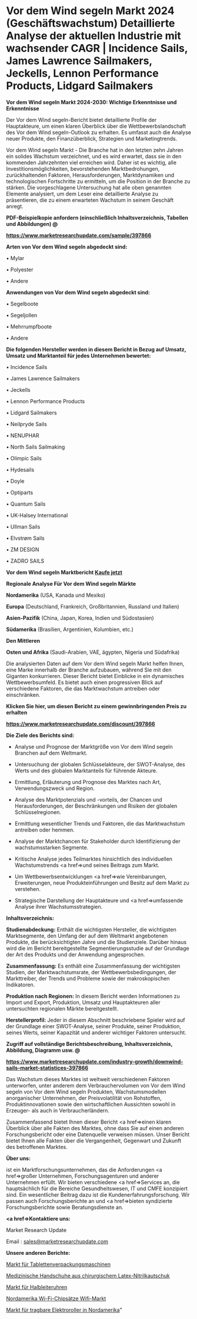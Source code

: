 # Vor dem Wind segeln Markt 2024 (Geschäftswachstum) Detaillierte Analyse der aktuellen Industrie mit wachsender CAGR | Incidence Sails, James Lawrence Sailmakers, Jeckells, Lennon Performance Products, Lidgard Sailmakers

<strong>Vor dem Wind segeln Markt 2024-2030: Wichtige Erkenntnisse und Erkenntnisse</strong>

Der Vor dem Wind segeln-Bericht bietet detaillierte Profile der Hauptakteure, um einen klaren Überblick über die Wettbewerbslandschaft des Vor dem Wind segeln-Outlook zu erhalten. Es umfasst auch die Analyse neuer Produkte, den Finanzüberblick, Strategien und Marketingtrends.

Vor dem Wind segeln Markt - Die Branche hat in den letzten zehn Jahren ein solides Wachstum verzeichnet, und es wird erwartet, dass sie in den kommenden Jahrzehnten viel erreichen wird. Daher ist es wichtig, alle Investitionsmöglichkeiten, bevorstehenden Marktbedrohungen, zurückhaltenden Faktoren, Herausforderungen, Marktdynamiken und technologischen Fortschritte zu ermitteln, um die Position in der Branche zu stärken. Die vorgeschlagene Untersuchung hat alle oben genannten Elemente analysiert, um dem Leser eine detaillierte Analyse zu präsentieren, die zu einem erwarteten Wachstum in seinem Geschäft anregt.



<strong><b>PDF-Beispielkopie anfordern (einschließlich Inhaltsverzeichnis, Tabellen und Abbildungen) @ </b></strong>

<strong><a href=https://www.marketresearchupdate.com/sample/397866>

<strong>https://www.marketresearchupdate.com/sample/397866</u></a></strong></strong>



<strong>Arten von Vor dem Wind segeln abgedeckt sind:</strong>

• Mylar

• Polyester

• Andere



<strong>Anwendungen von Vor dem Wind segeln abgedeckt sind:</strong>

• Segelboote

• Segeljollen

• Mehrrumpfboote

• Andere



<strong>Die folgenden Hersteller werden in diesem Bericht in Bezug auf Umsatz, Umsatz und Marktanteil für jedes Unternehmen bewertet:</strong>

• Incidence Sails

• James Lawrence Sailmakers

• Jeckells

• Lennon Performance Products

• Lidgard Sailmakers

• Neilpryde Sails

• NENUPHAR

• North Sails Sailmaking

• Olimpic Sails

• Hydesails

• Doyle

• Optiparts

• Quantum Sails

• UK-Halsey International

• Ullman Sails

• Elvstrøm Sails

• ZM DESIGN

• ZADRO SAILS



<strong>Vor dem Wind segeln Marktbericht <a href=https://www.marketresearchupdate.com/buynow/397866>Kaufe jetzt</a></strong>



<strong>Regionale Analyse Für Vor dem Wind segeln Märkte</strong>



<strong>Nordamerika</strong> (USA, Kanada und Mexiko)



<strong>Europa</strong> (Deutschland, Frankreich, Großbritannien, Russland und Italien)



<strong>Asien-Pazifik</strong> (China, Japan, Korea, Indien und Südostasien)



<strong>Südamerika</strong> (Brasilien, Argentinien, Kolumbien, etc.)



<strong>Den Mittleren</strong> 

<strong>Osten und Afrika</strong> (Saudi-Arabien, VAE, ägypten, Nigeria und Südafrika)

Die analysierten Daten auf dem Vor dem Wind segeln Markt helfen Ihnen, eine Marke innerhalb der Branche aufzubauen, während Sie mit den Giganten konkurrieren. Dieser Bericht bietet Einblicke in ein dynamisches Wettbewerbsumfeld. Es bietet auch einen progressiven Blick auf verschiedene Faktoren, die das Marktwachstum antreiben oder einschränken.



<strong>Klicken Sie hier, um diesen Bericht zu einem gewinnbringenden Preis zu erhalten
</strong>

<strong><a href=https://www.marketresearchupdate.com/discount/397866>https://www.marketresearchupdate.com/discount/397866</b></u></strong></a>



<strong>Die Ziele des Berichts sind:</strong>

- Analyse und Prognose der Marktgröße von Vor dem Wind segeln Branchen auf dem Weltmarkt.

- Untersuchung der globalen Schlüsselakteure, der SWOT-Analyse, des Werts und des globalen Marktanteils für führende Akteure.

- Ermittlung, Erläuterung und Prognose des Marktes nach Art, Verwendungszweck und Region.

- Analyse des Marktpotenzials und -vorteils, der Chancen und Herausforderungen, der Beschränkungen und Risiken der globalen Schlüsselregionen.

- Ermittlung wesentlicher Trends und Faktoren, die das Marktwachstum antreiben oder hemmen.

- Analyse der Marktchancen für Stakeholder durch Identifizierung der wachstumsstarken Segmente.

- Kritische Analyse jedes Teilmarktes hinsichtlich des individuellen Wachstumstrends <a href=>und</a> seines Beitrags zum Markt.

- Um Wettbewerbsentwicklungen <a href=>wie</a> Vereinbarungen, Erweiterungen, neue Produkteinführungen und Besitz auf dem Markt zu verstehen.

- Strategische Darstellung der Hauptakteure und <a href=>umfas</a>sende Analyse ihrer Wachstumsstrategien.



<strong>Inhaltsverzeichnis:</strong>



<strong>Studienabdeckung:</strong> Enthält die wichtigsten Hersteller, die wichtigsten Marktsegmente, den Umfang der auf dem Weltmarkt angebotenen Produkte, die berücksichtigten Jahre und die Studienziele. Darüber hinaus wird die im Bericht bereitgestellte Segmentierungsstudie auf der Grundlage der Art des Produkts und der Anwendung angesprochen.



<strong>Zusammenfassung:</strong> Es enthält eine Zusammenfassung der wichtigsten Studien, der Marktwachstumsrate, der Wettbewerbsbedingungen, der Markttreiber, der Trends und Probleme sowie der makroskopischen Indikatoren.



<strong>Produktion nach Regionen:</strong> In diesem Bericht werden Informationen zu Import und Export, Produktion, Umsatz und Hauptakteuren aller untersuchten regionalen Märkte bereitgestellt.



<strong>Herstellerprofil:</strong> Jeder in diesem Abschnitt beschriebene Spieler wird auf der Grundlage einer SWOT-Analyse, seiner Produkte, seiner Produktion, seines Werts, seiner Kapazität und anderer wichtiger Faktoren untersucht.



<strong><b>Zugriff auf vollständige Berichtsbeschreibung, Inhaltsverzeichnis, Abbildung, Diagramm usw. @ </b></strong>

<strong><a href=https://www.marketresearchupdate.com/industry-growth/downwind-sails-market-statistices-397866>https://www.marketresearchupdate.com/industry-growth/downwind-sails-market-statistices-397866</a></strong>

Das Wachstum dieses Marktes ist weltweit verschiedenen Faktoren unterworfen, unter anderem dem Verbrauchervolumen von Vor dem Wind segeln von Vor dem Wind segeln Produkten, Wachstumsmodellen anorganischer Unternehmen, der Preisvolatilität von Rohstoffen, Produktinnovationen sowie den wirtschaftlichen Aussichten sowohl in Erzeuger- als auch in Verbraucherländern.

Zusammenfassend bietet Ihnen dieser Bericht <a href=>einen</a> klaren Überblick über alle Fakten des Marktes, ohne dass Sie auf einen anderen Forschungsbericht oder eine Datenquelle verweisen müssen. Unser Bericht bietet Ihnen alle Fakten über die Vergangenheit, Gegenwart und Zukunft des betroffenen Marktes.



<strong>Über uns:</strong>

 ist ein Marktforschungsunternehmen, das die Anforderungen <a href=>großer</a> Unternehmen, Forschungsagenturen und anderer Unternehmen erfüllt. Wir bieten verschiedene <a href=>Services</a> an, die hauptsächlich für die Bereiche Gesundheitswesen, IT und CMFE konzipiert sind. Ein wesentlicher Beitrag dazu ist die Kundenerfahrungsforschung. Wir passen auch Forschungsberichte an und <a href=>bieten</a> syndizierte Forschungsberichte sowie Beratungsdienste an.



<strong><a href=>Kontaktiere uns:</a></strong>

Market Research Update

Email : sales@marketresearchupdate.com



<strong>Unsere anderen Berichte:</strong>

<a href=https://www.linkedin.com/pulse/tablet-packing-machines-market-analyzing-latest>Markt für Tablettenverpackungsmaschinen</a>

<a href=https://www.linkedin.com/pulse/surgical-latex-nitrile-rubber-medical-gloves>Medizinische Handschuhe aus chirurgischem Latex-Nitrilkautschuk</a>

<a href=https://www.linkedin.com/pulse/semiconductor-clock-market-outlooks-2023-size>Markt für Halbleiteruhren</a>

<a href=https://www.linkedin.com/pulse/north-america-wi-fi-chipsets-wifi-market-report>Nordamerika Wi-Fi-Chipsätze Wifi-Markt</a>

<a href=https://www.linkedin.com/pulse/north-america-portable-electric-scooter-market-challenges>Markt für tragbare Elektroroller in Nordamerika</a>"
